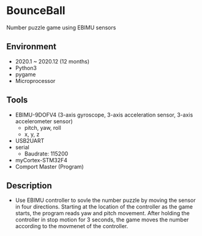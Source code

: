 # BounceBall
Number puzzle game using EBIMU sensors

## Environment
- 2020.1 ~ 2020.12 (12 months)
- Python3
- pygame
- Microprocessor


## Tools
- EBIMU-9DOFV4 (3-axis gyroscope, 3-axis acceleration sensor, 3-axis accelerometer sensor)
  - pitch, yaw, roll
  - x, y, z
- USB2UART
- serial 
  - Baudrate: 115200
- myCortex-STM32F4
- Comport Master (Program)


## Description
- Use EBIMU controller to sovle the number puzzle by moving the sensor in four directions. Starting at the location of the controller as the game starts, the program reads yaw and pitch movement. After holding the controller in stop motion for 3 seconds, the game moves the number according to the movmenet of the controller. 
